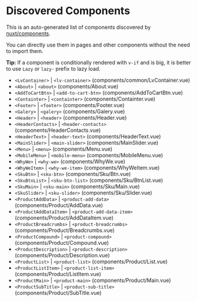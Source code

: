 # Discovered Components

This is an auto-generated list of components discovered by [nuxt/components](https://github.com/nuxt/components).

You can directly use them in pages and other components without the need to import them.

**Tip:** If a component is conditionally rendered with `v-if` and is big, it is better to use `Lazy` or `lazy-` prefix to lazy load.

- `<LvContainer>` | `<lv-container>` (components/common/LvContainer.vue)
- `<About>` | `<about>` (components/About.vue)
- `<AddToCartBtn>` | `<add-to-cart-btn>` (components/AddToCartBtn.vue)
- `<Containter>` | `<containter>` (components/Containter.vue)
- `<Footer>` | `<footer>` (components/Footer.vue)
- `<Galery>` | `<galery>` (components/Galery.vue)
- `<Header>` | `<header>` (components/Header.vue)
- `<HeaderContacts>` | `<header-contacts>` (components/HeaderContacts.vue)
- `<HeaderText>` | `<header-text>` (components/HeaderText.vue)
- `<MainSlider>` | `<main-slider>` (components/MainSlider.vue)
- `<Menu>` | `<menu>` (components/Menu.vue)
- `<MobileMenu>` | `<mobile-menu>` (components/MobileMenu.vue)
- `<WhyWe>` | `<why-we>` (components/WhyWe.vue)
- `<WhyWeItem>` | `<why-we-item>` (components/WhyWeItem.vue)
- `<SkuBtn>` | `<sku-btn>` (components/Sku/Btn.vue)
- `<SkuBtnList>` | `<sku-btn-list>` (components/Sku/BtnList.vue)
- `<SkuMain>` | `<sku-main>` (components/Sku/Main.vue)
- `<SkuSlider>` | `<sku-slider>` (components/Sku/Slider.vue)
- `<ProductAddData>` | `<product-add-data>` (components/Product/AddData.vue)
- `<ProductAddDataItem>` | `<product-add-data-item>` (components/Product/AddDataItem.vue)
- `<ProductBreadcrumbs>` | `<product-breadcrumbs>` (components/Product/Breadcrumbs.vue)
- `<ProductCompound>` | `<product-compound>` (components/Product/Compound.vue)
- `<ProductDescription>` | `<product-description>` (components/Product/Description.vue)
- `<ProductList>` | `<product-list>` (components/Product/List.vue)
- `<ProductListItem>` | `<product-list-item>` (components/Product/ListItem.vue)
- `<ProductMain>` | `<product-main>` (components/Product/Main.vue)
- `<ProductSubTitle>` | `<product-sub-title>` (components/Product/SubTitle.vue)
